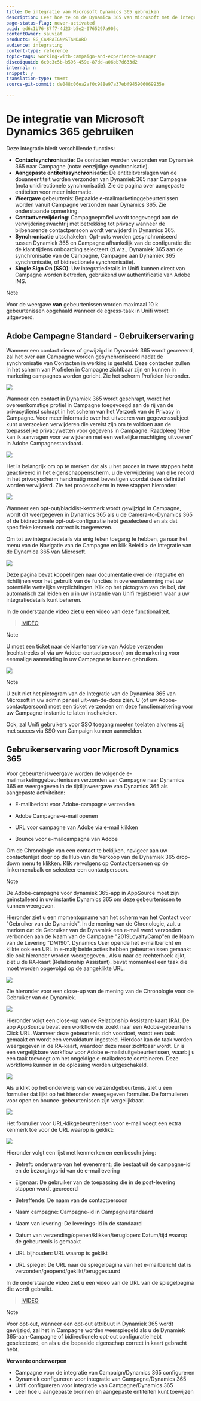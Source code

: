 ```yaml
---
title: De integratie van Microsoft Dynamics 365 gebruiken
description: Leer hoe te om de Dynamica 365 van Microsoft met de integratie van de Standaard van de Campagne te gebruiken
page-status-flag: never-activated
uuid: ed6c1b76-87f7-4d23-b5e2-0765297a905c
contentOwner: sauviat
products: SG_CAMPAIGN/STANDARD
audience: integrating
content-type: reference
topic-tags: working-with-campaign-and-experience-manager
discoiquuid: 6c0c3c5b-b596-459e-87dd-a06bb7d633d2
internal: n
snippet: y
translation-type: tm+mt
source-git-commit: de048c06ea2af0c988e97a37ebf945906069935e

---
```



# De integratie van Microsoft Dynamics 365 gebruiken

Deze integratie biedt verschillende functies:

* **Contactsynchronisatie**: De contacten worden verzonden van Dynamiek 365 naar Campagne (nota: eenzijdige synchronisatie).
* **Aangepaste entiteitssynchronisatie**: De entiteitverslagen van de douaneentiteit worden verzonden van Dynamiek 365 naar Campagne (nota unidirectionele synchronisatie).  Zie de pagina over aangepaste entiteiten voor meer informatie.
* **Weergave** gebeurtenis: Bepaalde e-mailmarketinggebeurtenissen worden vanuit Campagne verzonden naar Dynamics 365. Zie onderstaande opmerking.
* **Contactverwijdering**: Campagneprofiel wordt toegevoegd aan de verwijderingswachtrij met betrekking tot privacy wanneer de bijbehorende contactpersoon wordt verwijderd in Dynamics 365.
* **Synchronisatie** uitschakelen: Opt-outs worden gesynchroniseerd tussen Dynamiek 365 en Campagne afhankelijk van de configuratie die de klant tijdens onboarding selecteert (d.w.z., Dynamiek 365 aan de synchronisatie van de Campagne, Campagne aan Dynamiek 365 synchronisatie, of bidirectionele synchronisatie).
* **Single Sign On (SSO)**: Uw integratiedetails in Unifi kunnen direct van Campagne worden betreden, gebruikend uw authentificatie van Adobe IMS.

>[!NOTE]
>
>Voor de weergave **van** gebeurtenissen worden maximaal 10 k gebeurtenissen opgehaald wanneer de egress-taak in Unifi wordt uitgevoerd.

## Adobe Campagne Standard - Gebruikerservaring

Wanneer een contact nieuw of gewijzigd in Dynamiek 365 wordt gecreeerd, zal het over aan Campagne worden gesynchroniseerd nadat de synchronisatie van Contacten in werking is gesteld.  Deze contacten zullen in het scherm van Profielen in Campagne zichtbaar zijn en kunnen in marketing campagnes worden gericht.  Zie het scherm Profielen hieronder.

![](assets/MSdynamicsACS-usage1.png)

Wanneer een contact in Dynamiek 365 wordt geschrapt, wordt het overeenkomstige profiel in Campagne toegevoegd aan de rij van de privacydienst schrapt in het scherm van het Verzoek van de Privacy in Campagne.  Voor meer informatie over het uitvoeren van gegevenssubject kunt u verzoeken verwijderen die vereist zijn om te voldoen aan de toepasselijke privacywetten voor gegevens in Campagne. Raadpleeg &#39;Hoe kan ik aanvragen voor verwijderen met een wettelijke machtiging uitvoeren&#39; in Adobe Campagnestandaard.

![](assets/MSdynamicsACS-usage2.png)

Het is belangrijk om op te merken dat als u het proces in twee stappen hebt geactiveerd in het eigenschappenscherm, u de verwijdering van elke record in het privacyscherm handmatig moet bevestigen voordat deze definitief worden verwijderd.  Zie het processcherm in twee stappen hieronder:

![](assets/MSdynamicsACS-usage3.png)

Wanneer een opt-out/blacklist-kenmerk wordt gewijzigd in Campagne, wordt dit weergegeven in Dynamics 365 als u de Camera-to-Dynamics 365 of de bidirectionele opt-out-configuratie hebt geselecteerd en als dat specifieke kenmerk correct is toegewezen.

Om tot uw integratiedetails via enig teken toegang te hebben, ga naar het menu van de Navigatie van de Campagne en klik Beleid > de Integratie van de Dynamica 365 van Microsoft.

![](assets/sso_d365_admin_panel.png)

Deze pagina bevat koppelingen naar documentatie over de integratie en richtlijnen voor het gebruik van de functies in overeenstemming met uw potentiële wettelijke verplichtingen. Klik op het pictogram van de bol, dat automatisch zal leiden en u in uw instantie van Unifi registreren waar u uw integratiedetails kunt beheren.

In de onderstaande video ziet u een video van deze functionaliteit.

>[!VIDEO](https://video.tv.adobe.com/v/29254)

>[!NOTE]
>
>U moet een ticket naar de klantenservice van Adobe verzenden (rechtstreeks of via uw Adobe-contactpersoon) om de markering voor eenmalige aanmelding in uw Campagne te kunnen gebruiken.

![](assets/sso_screen.png)

>[!NOTE]
>
>U zult niet het pictogram van de Integratie van de Dynamica 365 van Microsoft in uw admin paneel uit-van-de-doos zien.  U (of uw Adobe-contactpersoon) moet een ticket verzenden om deze functiemarkering voor uw Campagne-instantie te laten inschakelen.
>
>Ook, zal Unifi gebruikers voor SSO toegang moeten toelaten alvorens zij met succes via SSO van Campaign kunnen aanmelden.

## Gebruikerservaring voor Microsoft Dynamics 365

Voor gebeurtenisweergave worden de volgende e-mailmarketinggebeurtenissen verzonden van Campagne naar Dynamics 365 en weergegeven in de tijdlijnweergave van Dynamics 365 als aangepaste activiteiten:

* E-mailbericht voor Adobe-campagne verzenden

* Adobe Campagne-e-mail openen

* URL voor campagne van Adobe via e-mail klikken

* Bounce voor e-mailcampagne van Adobe

Om de Chronologie van een contact te bekijken, navigeer aan uw contactenlijst door op de Hub van de Verkoop van de Dynamiek 365 drop-down menu te klikken.  Klik vervolgens op Contactpersonen op de linkermenubalk en selecteer een contactpersoon.

>[!NOTE]
>
>De Adobe-campagne voor dynamiek 365-app in AppSource moet zijn geïnstalleerd in uw instantie Dynamics 365 om deze gebeurtenissen te kunnen weergeven.

Hieronder ziet u een momentopname van het scherm van het Contact voor &quot;Gebruiker van de Dynamiek&quot;.  In de mening van de Chronologie, zult u merken dat de Gebruiker van de Dynamiek een e-mail werd verzonden verbonden aan de Naam van de Campagne &quot;2019LoyaltyCamp&quot;en de Naam van de Levering &quot;DM190&quot;.  Dynamics User opende het e-mailbericht en klikte ook een URL in e-mail; beide acties hebben gebeurtenissen gemaakt die ook hieronder worden weergegeven .  Als u naar de rechterhoek kijkt, ziet u de RA-kaart (Relationship Assistant). bevat momenteel een taak die moet worden opgevolgd op de aangeklikte URL.

![](assets/do-not-localize/MSdynamicsACS-usage4.png)

Zie hieronder voor een close-up van de mening van de Chronologie voor de Gebruiker van de Dynamiek.

![](assets/do-not-localize/MSdynamicsACS-usage5.png)

Hieronder volgt een close-up van de Relationship Assistant-kaart (RA).  De app AppSource bevat een workflow die zoekt naar een Adobe-gebeurtenis Click URL.  Wanneer deze gebeurtenis zich voordoet, wordt een taak gemaakt en wordt een vervaldatum ingesteld.  Hierdoor kan de taak worden weergegeven in de RA-kaart, waardoor deze meer zichtbaar wordt.  Er is een vergelijkbare workflow voor Adobe e-mailstuitgebeurtenissen, waarbij u een taak toevoegt om het ongeldige e-mailadres te combineren.  Deze workflows kunnen in de oplossing worden uitgeschakeld.

![](assets/do-not-localize/MSdynamicsACS-usage6.png)

Als u klikt op het onderwerp van de verzendgebeurtenis, ziet u een formulier dat lijkt op het hieronder weergegeven formulier.  De formulieren voor open en bounce-gebeurtenissen zijn vergelijkbaar.

![](assets/do-not-localize/mirror_page_url_send.png)

Het formulier voor URL-klikgebeurtenissen voor e-mail voegt een extra kenmerk toe voor de URL waarop is geklikt:

![](assets/do-not-localize/mirror_page_url_click.png)

Hieronder volgt een lijst met kenmerken en een beschrijving:

* Betreft: onderwerp van het evenement; die bestaat uit de campagne-id en de bezorgings-id van de e-maillevering

* Eigenaar: De gebruiker van de toepassing die in de post-levering stappen wordt gecreeerd

* Betreffende: De naam van de contactpersoon

* Naam campagne: Campagne-id in Campagnestandaard

* Naam van levering: De leverings-id in de standaard

* Datum van verzending/openen/klikken/teruglopen: Datum/tijd waarop de gebeurtenis is gemaakt

* URL bijhouden: URL waarop is geklikt

* URL spiegel: De URL naar de spiegelpagina van het e-mailbericht dat is verzonden/geopend/geklikt/teruggestuurd

In de onderstaande video ziet u een video van de URL van de spiegelpagina die wordt gebruikt.

>[!VIDEO](https://video.tv.adobe.com/v/29253)

>[!NOTE]
>
>Voor opt-out, wanneer een opt-out attribuut in Dynamiek 365 wordt gewijzigd, zal het in Campagne worden weerspiegeld als u de Dynamiek 365-aan-Campagne of bidirectionele opt-out configuratie hebt geselecteerd, en als u die bepaalde eigenschap correct in kaart gebracht hebt.

**Verwante onderwerpen**

* Campagne voor de integratie van Campaign/Dynamics 365 configureren
* Dynamiek configureren voor integratie van Campagne/Dynamics 365
* Unifi configureren voor integratie van Campagne/Dynamics 365
* Leer hoe u aangepaste bronnen en aangepaste entiteiten kunt toewijzen